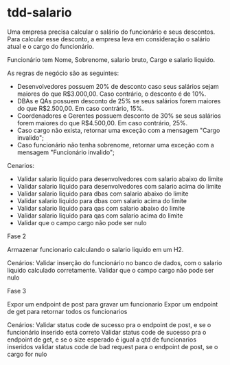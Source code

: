 # tdd-salario

Uma empresa	 precisa calcular	 o	 salário do funcionário	 e	 seus	 descontos.	 
Para calcular	 esse	 desconto,	 a empresa	 leva	 em	 consideração	 o	 salário	 atual	 e	 o	 cargo	 do funcionário.

Funcionário tem Nome, Sobrenome, salario bruto, Cargo e salario liquido.

As	regras	de	negócio	são	as seguintes:


- Desenvolvedores possuem 20% de desconto caso seus salários sejam maiores do que R$3.000,00. Caso contrário, o desconto é de 10%.
- DBAs e QAs possuem desconto de 25% se seus salários forem maiores do que R$2.500,00. Em caso contrário, 15%.
- Coordenadores e Gerentes possuem desconto de 30% se seus salários forem maiores do que R$4.500,00. Em caso contrário, 25%.
- Caso cargo não exista, retornar uma exceção com a mensagem "Cargo invalido";
- Caso funcionário não tenha sobrenome, retornar uma exceção com a mensagem "Funcionário invalido";

Cenarios:
- Validar salario liquido para desenvolvedores com salario abaixo do limite
- Validar salario liquido para desenvolvedores com salario acima do limite
- Validar salario liquido para dbas com salario abaixo do limite
- Validar salario liquido para dbas com salario acima do limite
- Validar salario liquido para qas com salario abaixo do limite
- Validar salario liquido para qas com salario acima do limite
- Validar que o campo cargo não pode ser nulo



Fase 2

Armazenar funcionario calculando o salario liquido em um H2.

Cenários:
Validar inserção do funcionário no banco de dados, com o salario liquido calculado corretamente.
Validar que o campo cargo não pode ser nulo


Fase 3

Expor um endpoint de post para gravar um funcionario
Expor um endpoint de get para retornar todos os funcionarios

Cenários:
Validar status code de sucesso pra o endpoint de post, e se o funcionário inserido está correto
Validar status code de sucesso pra o endpoint de get, e se o size esperado é igual a qtd de funcionarios inseridos
validar status code de bad request para o endpoint de post, se o cargo for nulo


